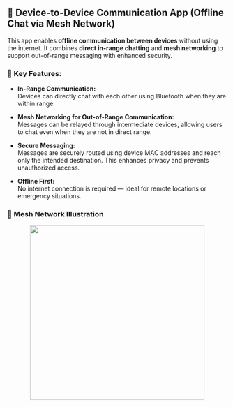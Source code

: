 ## 📱 Device-to-Device Communication App (Offline Chat via Mesh Network)

This app enables **offline communication between devices** without using the internet. It combines **direct in-range chatting** and **mesh networking** to support out-of-range messaging with enhanced security.

### 🔗 Key Features:

- **In-Range Communication:**  
  Devices can directly chat with each other using Bluetooth when they are within range.

- **Mesh Networking for Out-of-Range Communication:**  
  Messages can be relayed through intermediate devices, allowing users to chat even when they are not in direct range.

- **Secure Messaging:**  
  Messages are securely routed using device MAC addresses and reach only the intended destination. This enhances privacy and prevents unauthorized access.

- **Offline First:**  
  No internet connection is required — ideal for remote locations or emergency situations.

### 🔄 Mesh Network Illustration

<p align="center">
  <img src="!![image](https://github.com/user-attachments/assets/97b643ed-10d0-42e1-9de7-a660ac84e85f)

" width="400"/>
</p>




